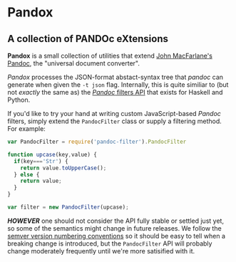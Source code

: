 # Pandox
## A collection of PANDOc eXtensions

**Pandox** is a small collection of utilities that extend [John MacFarlane's Pandoc](http://johnmacfarlane.net/pandoc/), the "universal document converter".

*Pandox* processes the JSON-format abstact-syntax tree that *pandoc* can generate when given the `-t json` flag. Internally, this is quite similiar to (but not *exactly* the same as) the [*Pandoc* filters API](http://johnmacfarlane.net/pandoc/scripting.html) that exists for Haskell and Python.

If you'd like to try your hand at writing custom JavaScript-based *Pandoc* filters, simply extend the `PandocFilter` class or supply a filtering method. For example:

```js
var PandocFilter = require('pandoc-filter').PandocFilter

function upcase(key,value) {
  if(key==='Str') {
    return value.toUpperCase();
  } else {
    return value;
  }
}

var filter = new PandocFilter(upcase);
```

***HOWEVER*** one should not consider the API fully stable or settled just yet, so some of the semantics might change in future releases.  We follow the [semver version numbering conventions](http://semver.org/) so it should be easy to tell when a breaking change is introduced, but the `PandocFilter` API will probably change moderately frequently until we're more satisified with it.
